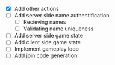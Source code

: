 - [X] Add other actions
- [ ] Add server side name authentification
    - [ ] Recieving names
    - [ ] Validating name uniqueness
- [ ] Add server side game state
- [ ] Add client side game state
- [ ] Implement gameplay loop
- [ ] Add join code generation 
